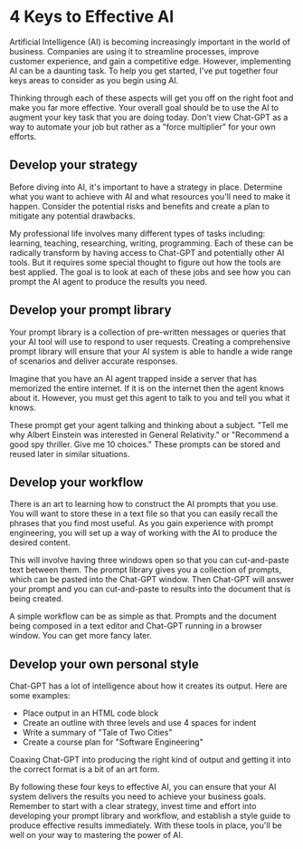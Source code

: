 # 4 Keys to Effective AI

Artificial Intelligence (AI) is becoming increasingly important in the world of business. Companies
are using it to streamline processes, improve customer experience, and gain a competitive edge.
However, implementing AI can be a daunting task. To help you get started, I've put together four
keys areas to consider as you begin using AI.

Thinking through each of these aspects will get you off on the right foot and make you far more
effective.  Your overall goal should be to use the AI to augment your key task that you are doing
today.  Don't view Chat-GPT as a way to automate your job but rather as a "force multiplier" for
your own efforts.


## Develop your strategy

Before diving into AI, it's important to have a strategy in place. Determine what you want to
achieve with AI and what resources you'll need to make it happen. Consider the potential risks and
benefits and create a plan to mitigate any potential drawbacks.

My professional life involves many different types of tasks including: learning, teaching,
researching, writing, programming.  Each of these can be radically transform by having access to
Chat-GPT and potentially other AI tools. But it requires some special thought to figure out how the
tools are best applied.  The goal is to look at each of these jobs and see how you can prompt the
AI agent to produce the results you need.


## Develop your prompt library

Your prompt library is a collection of pre-written messages or queries that your AI tool will use to
respond to user requests. Creating a comprehensive prompt library will ensure that your AI system
is able to handle a wide range of scenarios and deliver accurate responses.

Imagine that you have an AI agent trapped inside a server that has memorized the entire internet. If
it is on the internet then the agent knows about it.  However, you must get this agent to talk to
you and tell you what it knows.

These prompt get your agent talking and thinking about a subject. "Tell me why Albert Einstein was
interested in General Relativity." or "Recommend a good spy thriller. Give me 10 choices."  These
prompts can be stored and reused later in similar situations.


## Develop your workflow

There is an art to learning how to construct the AI prompts that you use.  You will want to store
these in a text file so that you can easily recall the phrases that you find most useful.  As you
gain experience with prompt engineering, you will set up a way of working with the AI to produce
the desired content.

This will involve having three windows open so that you can cut-and-paste text between them. The
prompt library gives you a collection of prompts, which can be pasted into the Chat-GPT window.
Then Chat-GPT will answer your prompt and you can cut-and-paste to results into the document that
is being created.

A simple workflow can be as simple as that. Prompts and the document being composed in a text editor
and Chat-GPT running in a browser window.  You can get more fancy later.


## Develop your own personal style

Chat-GPT has a lot of intelligence about how it creates its output.  Here are some examples:

* Place output in an HTML code block
* Create an outline with three levels and use 4 spaces for indent
* Write a summary of "Tale of Two Cities"
* Create a course plan for "Software Engineering"

Coaxing Chat-GPT into producing the right kind of output and getting it into the correct format is a
bit of an art form.

By following these four keys to effective AI, you can ensure that your AI system delivers the
results you need to achieve your business goals. Remember to start with a clear strategy, invest
time and effort into developing your prompt library and workflow, and establish a style guide to
produce effective results immediately. With these tools in place, you'll be well on your way to
mastering the power of AI.
